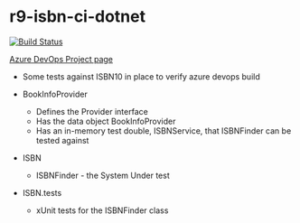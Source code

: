 # r9-isbn-ci-dotnet

[![Build Status](https://dev.azure.com/paul0287/CSD-CI-exercise-csharp/_apis/build/status/paul-r9.CSD-CI-exercise-csharp?branchName=master)](https://dev.azure.com/paul0287/CSD-CI-exercise-csharp/_build/latest?definitionId=6&branchName=master)

[Azure DevOps Project page](https://dev.azure.com/paul0287/CSD-CI-exercise-csharp)



- Some tests against ISBN10 in place to verify azure devops build

- BookInfoProvider
  - Defines the Provider interface
  - Has the data object BookInfoProvider
  - Has an in-memory test double, ISBNService, that ISBNFinder can be tested against
  
- ISBN
  - ISBNFinder - the System Under test
  
- ISBN.tests
  - xUnit tests for the ISBNFinder class
 
